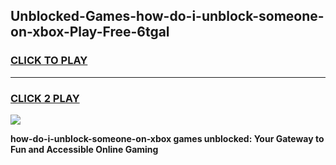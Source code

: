 
## Unblocked-Games-how-do-i-unblock-someone-on-xbox-Play-Free-6tgal
<h3>
<a href="https://premium76.site?title=how-do-i-unblock-someone-on-xbox&ref=18A1">CLICK TO PLAY</a></h3>
<hr>

<h3>
<a href="https://premium76.site?title=how-do-i-unblock-someone-on-xbox&ref=18A1">CLICK 2 PLAY</a>
  
</h3>

<a href="https://premium76.site?title=how-do-i-unblock-someone-on-xbox&ref=18A1"><img src="https://clearcache.store/games.png"></a>


**how-do-i-unblock-someone-on-xbox games unblocked: Your Gateway to Fun and Accessible Online Gaming**
